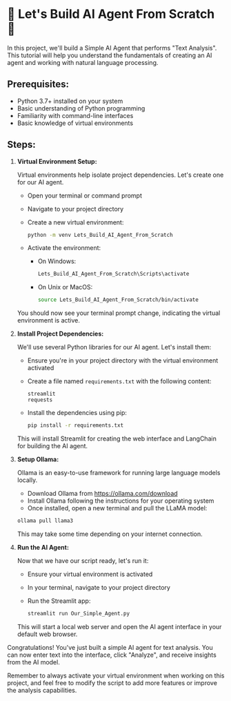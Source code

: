 # 🏢 Let's Build AI Agent From Scratch 🏢

In this project, we'll build a Simple AI Agent that performs "Text Analysis". This tutorial will help you understand the fundamentals of creating an AI agent and working with natural language processing.

## Prerequisites:

* Python 3.7+ installed on your system
* Basic understanding of Python programming
* Familiarity with command-line interfaces
* Basic knowledge of virtual environments

## Steps:

1. **Virtual Environment Setup:**

   Virtual environments help isolate project dependencies. Let's create one for our AI agent.

   - Open your terminal or command prompt
   - Navigate to your project directory
   - Create a new virtual environment:
   
     ```bash
     python -m venv Lets_Build_AI_Agent_From_Scratch 
     ```

   - Activate the environment:
   
     * On Windows:
        ```bash
        Lets_Build_AI_Agent_From_Scratch\Scripts\activate
        ```
     * On Unix or MacOS:
        ```bash
        source Lets_Build_AI_Agent_From_Scratch/bin/activate
        ```

   You should now see your terminal prompt change, indicating the virtual environment is active.

2. **Install Project Dependencies:**

   We'll use several Python libraries for our AI agent. Let's install them:

   - Ensure you're in your project directory with the virtual environment activated
   - Create a file named `requirements.txt` with the following content:
     ```
     streamlit
     requests
     ```
   - Install the dependencies using pip:
   
     ```bash
     pip install -r requirements.txt
     ```

   This will install Streamlit for creating the web interface and LangChain for building the AI agent.

3. **Setup Ollama:**

   Ollama is an easy-to-use framework for running large language models locally.

   - Download Ollama from https://ollama.com/download
   - Install Ollama following the instructions for your operating system
   - Once installed, open a new terminal and pull the LLaMA model:
    ```bash
    ollama pull llama3
    ```
   This may take some time depending on your internet connection.



4. **Run the AI Agent:**

   Now that we have our script ready, let's run it:

   - Ensure your virtual environment is activated
   - In your terminal, navigate to your project directory
   - Run the Streamlit app:
   
     ```bash
     streamlit run Our_Simple_Agent.py
     ```

   This will start a local web server and open the AI agent interface in your default web browser.

Congratulations! You've just built a simple AI agent for text analysis. You can now enter text into the interface, click "Analyze", and receive insights from the AI model.

Remember to always activate your virtual environment when working on this project, and feel free to modify the script to add more features or improve the analysis capabilities.